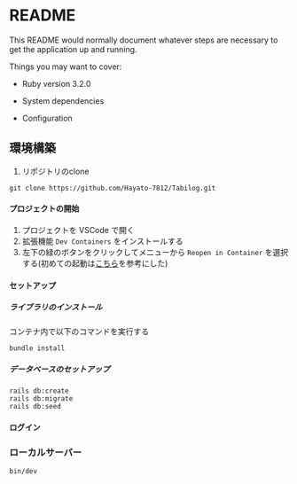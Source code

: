 # README

This README would normally document whatever steps are necessary to get the
application up and running.

Things you may want to cover:

* Ruby version  3.2.0

* System dependencies

* Configuration


## 環境構築
1. リポジトリのclone 
```
git clone https://github.com/Hayato-7812/Tabilog.git
```

#### プロジェクトの開始

1. プロジェクトを VSCode で開く
2. 拡張機能 `Dev Containers` をインストールする
3. 左下の緑のボタンをクリックしてメニューから `Reopen in Container` を選択する(初めての起動は[こちら](https://zenn.dev/hkdord/articles/remote-containers)を参考にした)

#### セットアップ

##### ライブラリのインストール

コンテナ内で以下のコマンドを実行する

```bash
bundle install
```

##### データベースのセットアップ

```
rails db:create
rails db:migrate
rails db:seed
```

#### ログイン


### ローカルサーバー

```
bin/dev
```
